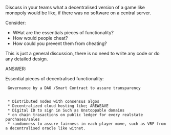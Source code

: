 Discuss in your teams what a decentralised version of a game like monopoly would be like, if there was no software on a central server.

Consider:

  * WHat are the essentials pieces of functionality?
  * How would people cheat?
  * How could you prevent them from cheating?

This is just a general discussion, there is no need to write any code or do any detailed design.



ANSWER:


  Essential pieces of decentralised functionality:
  
     Governance by a DAO /Smart Contract to assure transparency
     
  
     * Distributed nodes with consensus algos
     * Decentralized cloud hosting like; AREWEAVE 
     * Digital ID to sign in Such as Unstoppable domains
     * on chain trasactions on public ledger for every realstate purchases/sales
     * randomness to assure fairness in each player move, such as VRF from a decentralised oracle like witnet.
     
     
     
     
